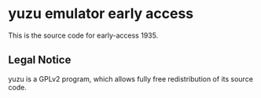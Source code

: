 yuzu emulator early access
=============

This is the source code for early-access 1935.

## Legal Notice

yuzu is a GPLv2 program, which allows fully free redistribution of its source code.